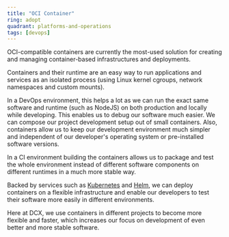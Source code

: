 ```yaml
---
title: "OCI Container"
ring: adopt
quadrant: platforms-and-operations
tags: [devops]
---
```


OCI-compatible containers are currently the most-used solution for creating and managing container-based infrastructures and deployments.

Containers and their runtime are an easy way to run applications and services as an isolated process (using Linux kernel cgroups, network namespaces and custom mounts).

In a DevOps environment, this helps a lot as we can run the exact same software and runtime (such as NodeJS) on both production and locally while developing. This enables us to debug our software much easier. We can compose our project development setup out of small containers. Also, containers allow us to keep our development environment much simpler and independent of our developer's operating system or pre-installed software versions.

In a CI environment building the containers allows us to package and test the whole environment instead of different software components on different runtimes in a much more stable way.

Backed by services such as [Kubernetes](/platforms-and-operations/kubernetes.html) and [Helm](/platforms-and-operations/helm.html), we can deploy containers on a flexible infrastructure and enable our developers to test their software more easily in different environments.

Here at DCX, we use containers in different projects to become more flexible and faster, which increases our focus on development of even better and more stable software.
